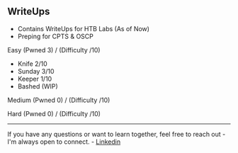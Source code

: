 ## WriteUps
- Contains WriteUps for HTB Labs (As of Now)
- Preping for CPTS & OSCP 


Easy   (Pwned 3) / (Difficulty /10)
- Knife  2/10
- Sunday 3/10 
- Keeper 1/10
- Bashed (WIP)

Medium (Pwned 0) / (Difficulty /10)


Hard   (Pwned 0) / (Difficulty /10)

---
If you have any questions or want to learn together, feel free to reach out - I'm always open to connect. - [Linkedin](http://www.linkedin.com/in/yuhao-/)
